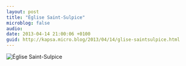 ```yaml
---
layout: post
title: "Église Saint-Sulpice"
microblog: false
audio: 
date: 2013-04-14 21:00:06 +0100
guid: http://kapsa.micro.blog/2013/04/14/glise-saintsulpice.html
---
```

<img src="http://www.jeankapsa.com/uploads/2018/9fba2f52ef.jpg" alt="Église Saint-Sulpice"/>
